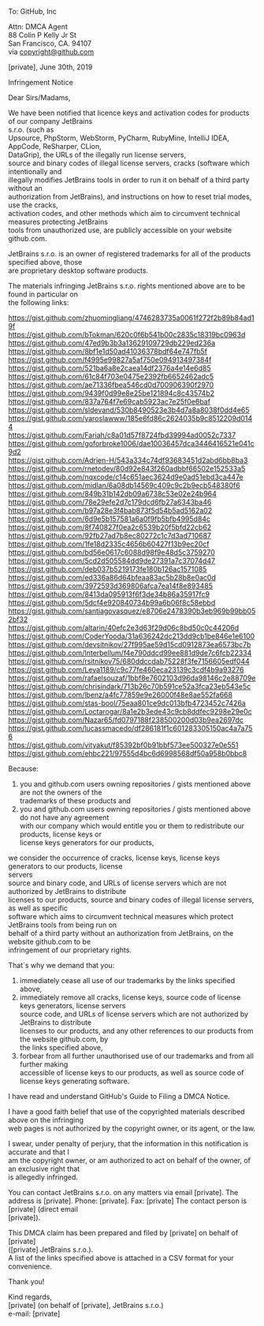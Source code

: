 To: GitHub, Inc      
    
Attn: DMCA Agent       
88 Colin P Kelly Jr St       
San Francisco, CA. 94107       
via copyright@github.com      
    
[private], June 30th, 2019      
    
Infringement Notice      
    
Dear Sirs/Madams,      
    
We have been notified that licence keys and activation codes for products of our company JetBrains     
s.r.o. (such as     
Upsource, PhpStorm, WebStorm, PyCharm, RubyMine, IntelliJ IDEA, AppCode, ReSharper, CLion,     
DataGrip), the URLs of the illegally run license servers,     
source and binary codes of illegal license servers, cracks (software which intentionally and     
illegally modifies JetBrains tools in order to run it on behalf of a third party without an     
authorization from JetBrains), and instructions on how to reset trial modes, use the cracks,     
activation codes, and other methods which aim to circumvent technical measures protecting JetBrains     
tools from unauthorized use, are publicly accessible on your website github.com.      
    
JetBrains s.r.o. is an owner of registered trademarks for all of the products specified above, those     
are proprietary desktop software products.      
    
The materials infringing JetBrains s.r.o. rights mentioned above are to be found in particular on     
the following links:      
    
https://gist.github.com/zhuomingliang/4746283735a0061f272f2b89b84ad19f     
https://gist.github.com/bTokman/620c0f6b541b00c2835c18319bc0963d     
https://gist.github.com/47ed9b3b3a13629109729db229ed236a     
https://gist.github.com/8bf1e1d50ad41036378bdf64e747fb5f     
https://gist.github.com/f4995e99827a5af750e094913497384f     
https://gist.github.com/521ba6a8e2caea14df2376a4e14e6d85     
https://gist.github.com/61c84f703e0475e2392fb6652462adc5     
https://gist.github.com/ae71336fbea546cd0d700906390f2970     
https://gist.github.com/9439f0d99e8e25be121894c8c43574b2     
https://gist.github.com/837a764f7e69cab5923ac7e25f0e6baf     
https://gist.github.com/sldevand/530b8490523e3b4d7a8a8038f0dd4e65     
https://gist.github.com/yaroslawww/185e6fd86c2624035b9c8512209d0144     
https://gist.github.com/Fariah/c8a01d57f8724fbd39994ad0052c7337     
https://gist.github.com/goforbroke1006/dae10036457dca3446416521e041c9d2     
https://gist.github.com/Adrien-H/543a334c74df93683451d2abd6bb8ba3     
https://gist.github.com/rnetodev/80d92e843f260adbbf66502e152533a5     
https://gist.github.com/nqxcode/c14c651aec3624d9e0ad51ebd3ca447e     
https://gist.github.com/midlan/6a08db14569c409c9c2b9ecb548380f6     
https://gist.github.com/849b31b142db09a6738c53e02e24b964     
https://gist.github.com/78e29efe2d7c179dcd6fb27a6343ba46     
https://gist.github.com/b97a28e3f4bab873f5d54b5ad5162a02     
https://gist.github.com/6d9e5b157581a6a0f9fb5bfb4995d84c     
https://gist.github.com/8f740827f0ea2c6539b20f5bfd22cb62     
https://gist.github.com/92fb27ad7b8ec80272c1c7d3ad710687     
https://gist.github.com/1fe18d2335c4656b60427f13b9ec20cf     
https://gist.github.com/bd56e0617c6088d98f9e48d5c3759270     
https://gist.github.com/5cd2d505584dd9de27391a7c37074d47     
https://gist.github.com/deb037b5219173fe180b126ac1571085     
https://gist.github.com/ed336a86d64bfeaa83ac5b28b8e0ac0d     
https://gist.github.com/3972593d369806afca7ea14f8e893485     
https://gist.github.com/8413da095913f6f3de34b86a35917fc9     
https://gist.github.com/5dcf4e920840734b99a6b06f8c58ebbd     
https://gist.github.com/santiagovasquez/e8706e2478390b3eb969b99bb052bf32     
https://gist.github.com/altarin/40efc2e3d63f29d06c8bd50c0c44206d     
https://gist.github.com/CoderYooda/31a636242dc213dd9cb1be846e1e6100     
https://gist.github.com/devsitnikov/27f995ae59d15cd0912873ea6573bc7b     
https://gist.github.com/Interbellum/f4e790ddcd99ee881d9de7c6fcb22334     
https://gist.github.com/rsitnikov75/680ddccdab75228f3fe7156605edf044     
https://gist.github.com/Leva1189/c9c77fe460eca23139c3cdf4b9a93276     
https://gist.github.com/rafaelsouzaf/1bbf8e7602103d96da98146c2e88709e     
https://gist.github.com/chrisindark/713b26c70b591ce52a3fca23eb543e5c     
https://gist.github.com/lbenz/a4fc77859e9e26000f48e8ae552fa668     
https://gist.github.com/stas-bool/75eaa801ce9dc013bfb4723452c7426a     
https://gist.github.com/Loctarogar/8a1e2b3ede43c9cb8ddfec9298e29e0c     
https://gist.github.com/Nazar65/fd0797188f238500200d03b9ea2697dc     
https://gist.github.com/lucassmacedo/df286181f1c601283305150ac4a7a756     
https://gist.github.com/vityakut/f85392bf0b91bbf573ee500327e0e551     
https://gist.github.com/ehbc221/97555d4bc6d6998568df50a958b0bbc8    
    
Because:     
1) you and github.com users owning repositories / gists mentioned above are not the owners of the     
trademarks of these products and     
2) you and github.com users owning repositories / gists mentioned above do not have any agreement     
with our company which would entitle you or them to redistribute our products, license keys or     
license keys generators for our products,    
    
we consider the occurrence of cracks, license keys, license keys generators to our products, license     
servers     
source and binary code, and URLs of license servers which are not authorized by JetBrains to distribute     
licenses to our products, source and binary codes of illegal license servers, as well as specific     
software which aims to circumvent technical measures which protect JetBrains tools from being run on     
behalf of a third party without an authorization from JetBrains, on the website github.com to be     
infringement of our proprietary rights.    
    
That´s why we demand that you:     
1) immediately cease all use of our trademarks by the links specified above,     
2) immediately remove all cracks, license keys, source code of license keys generators, license servers     
source code, and URLs of license servers which are not authorized by JetBrains to distribute     
licenses to our products, and any other references to our products from the website github.com, by     
the links specified above,     
3) forbear from all further unauthorised use of our trademarks and from all further making     
accessible of license keys to our products, as well as source code of license keys generating software.    
    
I have read and understand GitHub's Guide to Filing a DMCA Notice.    
    
I have a good faith belief that use of the copyrighted materials described above on the infringing     
web pages is not authorized by the copyright owner, or its agent, or the law.    
    
I swear, under penalty of perjury, that the information in this notification is accurate and that I     
am the copyright owner, or am authorized to act on behalf of the owner, of an exclusive right that     
is allegedly infringed.    
    
You can contact JetBrains s.r.o. on any matters via email [private]. The address is [private]. Phone: [private]. Fax: [private]  The contact person is [private] (direct email     
[private]).    
    
This DMCA claim has been prepared and filed by [private] on behalf of [private]      
([private] JetBrains s.r.o.).     
A list of the links specified above is attached in a CSV format for your convenience.    
    
Thank you!    
    
Kind regards,     
[private] (on behalf of [private], JetBrains s.r.o.)     
e-mail: [private]  
